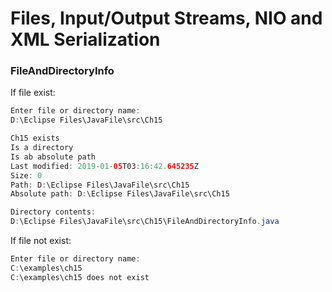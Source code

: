 # Files, Input/Output Streams, NIO and XML Serialization
### FileAndDirectoryInfo
If file exist:   
```java
Enter file or directory name:
D:\Eclipse Files\JavaFile\src\Ch15

Ch15 exists
Is a directory
Is ab absolute path
Last modified: 2019-01-05T03:16:42.645235Z
Size: 0
Path: D:\Eclipse Files\JavaFile\src\Ch15
Absolute path: D:\Eclipse Files\JavaFile\src\Ch15

Directory contents:
D:\Eclipse Files\JavaFile\src\Ch15\FileAndDirectoryInfo.java
```
If file not exist:
```java
Enter file or directory name:
C:\examples\ch15
C:\examples\ch15 does not exist
```